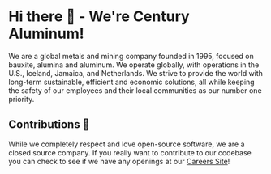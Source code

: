 # Hi there 👋 - We're Century Aluminum!

We are a global metals and mining company founded in 1995, focused on bauxite, alumina and aluminum. We operate globally, with operations in the U.S., Iceland, Jamaica, and Netherlands. 
We strive to provide the world with long-term sustainable, efficient and economic solutions, all while keeping the safety of our employees and their local communities as our 
number one priority.

## Contributions 🔐

While we completely respect and love open-source software, we are a closed source company. If you really want to contribute to our codebase you can check to see if we have any openings
at our [Careers Site](https://centuryaluminum.com/careers/job-offerings/default.aspx)!

<!--

**Here are some ideas to get you started:**

🙋‍♀️ A short introduction - what is your organization all about?
🌈 Contribution guidelines - how can the community get involved?
👩‍💻 Useful resources - where can the community find your docs? Is there anything else the community should know?
🍿 Fun facts - what does your team eat for breakfast?
🧙 Remember, you can do mighty things with the power of [Markdown](https://docs.github.com/github/writing-on-github/getting-started-with-writing-and-formatting-on-github/basic-writing-and-formatting-syntax)
-->
